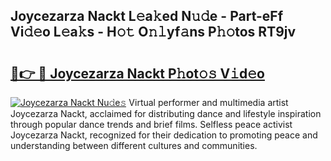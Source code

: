 ## Joycezarza Nackt L𝚎a𝚔ed N𝚞𝚍e - Part-eFf Vi𝚍𝚎o L𝚎a𝚔s - H𝚘𝚝 O𝚗𝚕yf𝚊ns P𝚑𝚘tos RT9jv

# <h2><a href="http://kf8dtud.oniu.top/?m=Joycezarza+Nackt">🔗👉 🔴 Joycezarza Nackt P𝚑ot𝚘𝚜 V𝚒d𝚎o</a></h2>

[![Joycezarza Nackt Nu𝚍e𝚜](https://i.imgur.com/0qMVB7G.gif)](http://kf8dtud.oniu.top/?m=Joycezarza+Nackt)
Virtual performer and multimedia artist Joycezarza Nackt, acclaimed for distributing dance and lifestyle inspiration through popular dance trends and brief films. Selfless peace activist Joycezarza Nackt, recognized for their dedication to promoting peace and understanding between different cultures and communities.  
